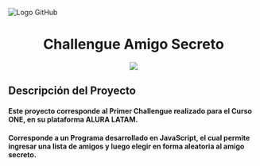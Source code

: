![Logo GitHub](https://github.com/user-attachments/assets/0dbb6885-753c-4c45-928e-7e5b2f73f354)
<h1 align="center"> Challengue Amigo Secreto </h1>
<p align="center">
      <img src="https://img.shields.io/badge/STATUS-Beta-orange">
   </p>
<h2 align="left"> Descripción del Proyecto </h2>
<h4 align="left"> Este proyecto corresponde al Primer Challengue realizado para el Curso ONE, en su plataforma ALURA LATAM.</h4>
<h4 align="left"> Corresponde a un Programa desarrollado en JavaScript, el cual permite ingresar una lista de amigos y luego elegir en forma aleatoria al amigo secreto.</h4>
